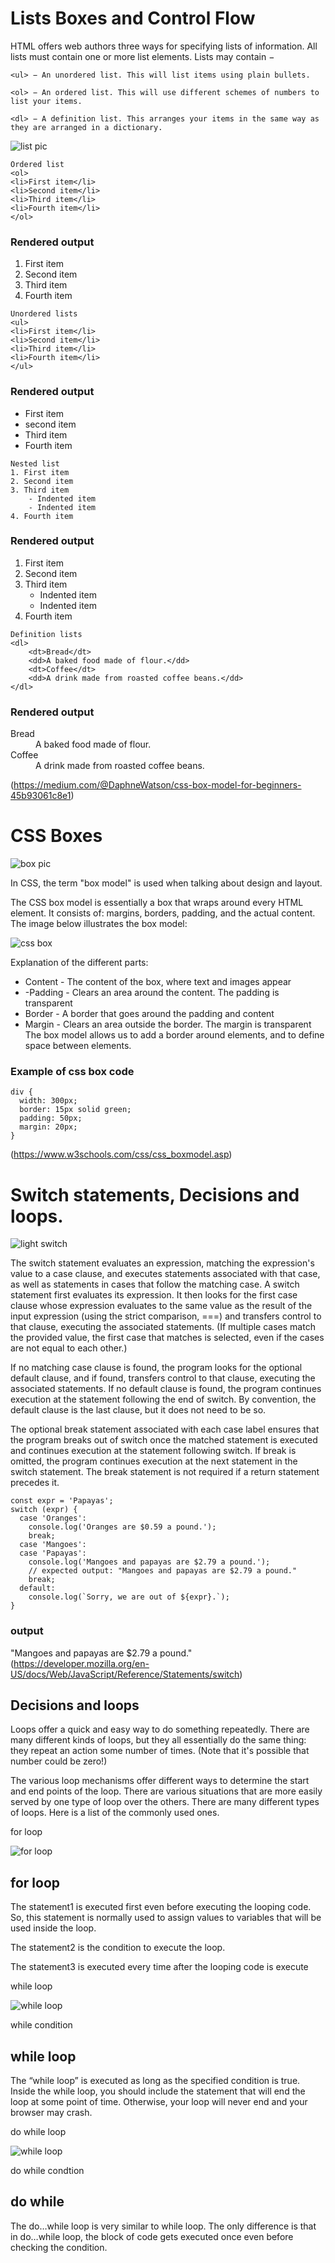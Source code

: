 # Lists Boxes and Control Flow 
HTML offers web authors three ways for specifying lists of information. All lists must contain one or more list elements. Lists may contain −
```
<ul> − An unordered list. This will list items using plain bullets.
```
```
<ol> − An ordered list. This will use different schemes of numbers to list your items.
```
```
<dl> − A definition list. This arranges your items in the same way as they are arranged in a dictionary. 
```
![list pic](https://cdn.educba.com/academy/wp-content/uploads/2019/07/HTML-List-Styles.jpg.webp)
 
 ```
 Ordered list
 <ol>                                
<li>First item</li>
<li>Second item</li>      
<li>Third item</li>
<li>Fourth item</li>
</ol>
```
 
### Rendered output


1. First item
2. Second item
3. Third item
4. Fourth item

```
Unordered lists
<ul>
<li>First item</li>
<li>Second item</li>
<li>Third item</li>
<li>Fourth item</li>
</ul>
```
### Rendered output
- First item
- second item
- Third item
- Fourth item

```
Nested list
1. First item
2. Second item
3. Third item
    - Indented item
    - Indented item
4. Fourth item
```
### Rendered output
1. First item
2. Second item
3. Third item
    - Indented item
    - Indented item
4. Fourth item

```
Definition lists
<dl>
    <dt>Bread</dt>
    <dd>A baked food made of flour.</dd>
    <dt>Coffee</dt>
    <dd>A drink made from roasted coffee beans.</dd>
</dl>
```
### Rendered output
<dl>
    <dt>Bread</dt>
    <dd>A baked food made of flour.</dd>
    <dt>Coffee</dt>
    <dd>A drink made from roasted coffee beans.</dd>
</dl>

(https://medium.com/@DaphneWatson/css-box-model-for-beginners-45b93061c8e1)

# CSS Boxes

![box pic](https://i5.walmartimages.com/asr/81e055fd-a8ce-4fd7-8d21-333f027b1cdc.e5ce12b170e68e910efea49a608515ab.jpeg?odnHeight=612&odnWidth=612&odnBg=FFFFFF)


In CSS, the term "box model" is used when talking about design and layout.

The CSS box model is essentially a box that wraps around every HTML element. It consists of: margins, borders, padding, and the actual content. The image below illustrates the box model:


![css box](https://miro.medium.com/max/1130/1*6DrszcyPybYDGziiS9CWdg.png)
 

 Explanation of the different parts:

- Content - The content of the box, where text and images appear
- -Padding - Clears an area around the content. The padding is transparent
- Border - A border that goes around the padding and content
- Margin - Clears an area outside the border. The margin is transparent
The box model allows us to add a border around elements, and to define space between elements. 

### Example of css box code
```
div {
  width: 300px;
  border: 15px solid green;
  padding: 50px;
  margin: 20px;
}
```
(https://www.w3schools.com/css/css_boxmodel.asp)

# Switch statements, Decisions and loops.
![light switch](https://www.thespruce.com/thmb/WaPQpUPdvR9uj-5CSsbQFAlZfr8=/960x0/filters:no_upscale():max_bytes(150000):strip_icc():format(webp)/200526811-001-56a5a63e5f9b58b7d0ddd35e.jpg)

The switch statement evaluates an expression, matching the expression's value to a case clause, and executes statements associated with that case, as well as statements in cases that follow the matching case. A switch statement first evaluates its expression. It then looks for the first case clause whose expression evaluates to the same value as the result of the input expression (using the strict comparison, ===) and transfers control to that clause, executing the associated statements. (If multiple cases match the provided value, the first case that matches is selected, even if the cases are not equal to each other.)

If no matching case clause is found, the program looks for the optional default clause, and if found, transfers control to that clause, executing the associated statements. If no default clause is found, the program continues execution at the statement following the end of switch. By convention, the default clause is the last clause, but it does not need to be so.

The optional break statement associated with each case label ensures that the program breaks out of switch once the matched statement is executed and continues execution at the statement following switch. If break is omitted, the program continues execution at the next statement in the switch statement. The break statement is not required if a return statement precedes it.

```
const expr = 'Papayas';
switch (expr) {
  case 'Oranges':
    console.log('Oranges are $0.59 a pound.');
    break;
  case 'Mangoes':
  case 'Papayas':
    console.log('Mangoes and papayas are $2.79 a pound.');
    // expected output: "Mangoes and papayas are $2.79 a pound."
    break;
  default:
    console.log(`Sorry, we are out of ${expr}.`);
}
```

### output 
"Mangoes and papayas are $2.79 a pound."
(https://developer.mozilla.org/en-US/docs/Web/JavaScript/Reference/Statements/switch)

## Decisions and loops 

Loops offer a quick and easy way to do something repeatedly. There are many different kinds of loops, but they all essentially do the same thing: they repeat an action some number of times. (Note that it's possible that number could be zero!)

The various loop mechanisms offer different ways to determine the start and end points of the loop. There are various situations that are more easily served by one type of loop over the others. There are many different types of loops. Here is a list of the commonly used ones.

for loop

![for loop](https://camo.githubusercontent.com/7839db7c8a449b8362f0f800f8017d65642a1bab3198722036a809a1890568a7/68747470733a2f2f7777772e7475746f7269616c73706f696e742e636f6d2f6a6176617363726970742f696d616765732f666f725f6c6f6f702e6a7067)



## for loop

The statement1 is executed first even before executing the looping code. So, this statement is normally used to assign values to variables that will be used inside the loop.

The statement2 is the condition to execute the loop.

The statement3 is executed every time after the looping code is execute

while loop

![while loop](https://camo.githubusercontent.com/b6ca4f9fe2fb5d6b10e186a5dc32d8fedced06f50759c5c408350e0219c12585/68747470733a2f2f7777772e7475746f7269616c73706f696e742e636f6d2f6a6176617363726970742f696d616765732f7768696c655f6c6f6f702e6a7067)

while condition

## while loop

The “while loop” is executed as long as the specified condition is true. Inside the while loop, you should include the statement that will end the loop at some point of time. Otherwise, your loop will never end and your browser may crash.

do while loop


![while loop](https://camo.githubusercontent.com/290b96e1dcef355a1d0beab7fe774c294cf4df2f69aa3af13186ada0dfaf8770/68747470733a2f2f73747564792e636f6d2f63696d616765732f6d756c74696d616765732f31362f39343263323835662d373666662d346462612d626631622d6334373131303162356334635f73637265656e5f73686f745f323031372d31312d32355f61745f31382e31382e31322e706e67)

do while condtion

## do while

The do…while loop is very similar to while loop. The only difference is that in do…while loop, the block of code gets executed once even before checking the condition.